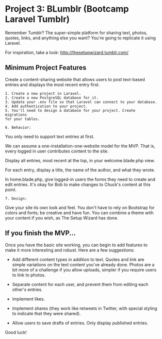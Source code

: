 # Project 3: BLumblr (Bootcamp Laravel Tumblr)

Remember Tumblr? The super-simple platform for sharing text, photos, quotes,
links, and anything else you want? You're going to replicate it using Laravel.

For inspiration, take a look: http://thesetupwizard.tumblr.com/

## Minimum Project Features

Create a content-sharing website that allows users to post text-based entries
and displays the most recent entry first.

```
1. Create a new project in Laravel.
2. Create a new PostgreSQL database for it.
3. Update your .env file so that Laravel can connect to your database.
4. Add authentication to your project.
5. You'll need to design a database for your project. Create migrations
for your tables.
```

```
6. Behavior:
```

You only need to support text entries at first.

We can assume a one-installation-one-website model for the MVP. That is, every
logged in user contributes content to the site.

Display all entries, most recent at the top, in your welcome.blade.php view.

For each entry, display a title, the name of the author, and what they wrote.

In home.blade.php, give logged-in users the forms they need to create and edit
entries. It's okay for Bob to make changes to Chuck's content at this point.

```
7. Design:
```

Give your site its own look and feel. You don't have to rely on Bootstrap for
colors and fonts; be creative and have fun. You can combine a theme with your
content if you wish, as The Setup Wizard has done.

## If you finish the MVP...

Once you have the basic site working, you can begin to add features to make it
more interesting and robust. Here are a few suggestions:

* Add different content types in addition to text. Quotes and link are simple
variations on the text content you've already done. Photos are a bit more of a
challenge if you allow uploads, simpler if you require users to link to photos.

* Separate content for each user, and prevent them from editing each other's
entries.

* Implement likes.

* Implement shares (they work like retweets in Twitter, with special styling to
indicate that they were shared).

* Allow users to save drafts of entries. Only display published entries.


Good luck!
